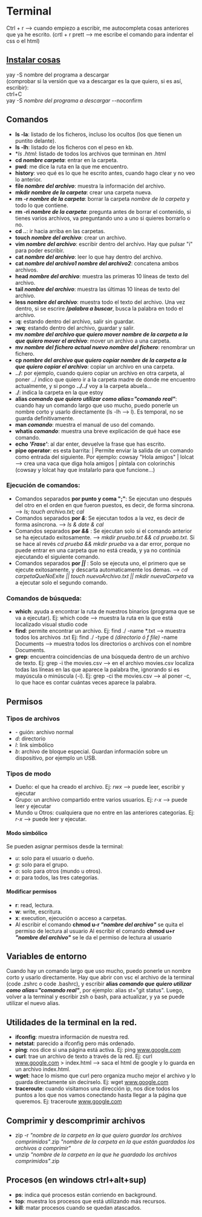 # Terminal

Ctrl + r --> cuando empiezo a escribir, me autocompleta cosas anteriores que ya he escrito. (crtl + r prett --> me escribe el comando para indentar el css o el html)

## [Instalar cosas](https://aur.archlinux.org/)
   yay -S nombre del programa a descargar\
      (comprobar si la versión que va a descargar es la que quiero, si es así, escribir):\
   ctrl+C\
   yay -S *nombre del programa a descargar* --noconfirm

## Comandos
   - **ls -la**: listado de los ficheros, incluso los ocultos (los que tienen un puntito delante).
   - **ls -lh**: listado de los ficheros con el peso en kb.
   - **ls *.html**: listado de todos los archivos que terminan en .html
   - **cd *nombre carpeta***: entrar en la carpeta.
   - **pwd**: me dice la ruta en la que me encuentro.
   - **history**: veo qué es lo que he escrito antes, cuando hago clear y no veo lo anterior.
   - **file *nombre del archivo***: muestra la información del archivo.
   - **mkdir *nombre de la carpeta***: crear una carpeta nueva.
   - **rm -r *nombre de la carpeta***: borrar la carpeta *nombre de la carpeta* y todo lo que contiene.
   - **rm -ri *nombre de la carpeta***: pregunta antes de borrar el contenido, si tienes varios archivos, va preguntando uno a uno si quieres borrarlo o no.
   - **cd ..**: ir hacia arriba en las carpetas.
   - **touch *nombre del archivo***: crear un archivo.
   - **vim *nombre del archivo***: escribir dentro del archivo. Hay que pulsar "i" para poder escribir.
   - **cat *nombre del archivo***: leer lo que hay dentro del archivo.
   - **cat *nombre del archivo1* *nombre del archivo2***: concatena ambos archivos.
   - **head *nombre del archivo***: muestra las primeras 10 líneas de texto del archivo.
   - **tail *nombre del archivo***: muestra las últimas 10 líneas de texto del archivo.
   - **less *nombre del archivo***: muestra todo el texto del archivo. Una vez dentro, si se escrire **/*palabra a buscar***, busca la palabra en todo el archivo.
   - **:q**: estando dentro del archivo, salir sin guardar.
   - **:wq**: estando dentro del archivo, guardar y salir.
   - **mv *nombre del archivo que quiero mover* *nombre de la carpeta a la que quiero mover el archivo***: mover un archivo a una carpeta.
   - **mv *nombre del fichero actual* *nuevo nombre del fichero***: renombrar un fichero.
   - **cp *nombre del archivo que quiero copiar* *nombre de la carpeta a la que quiero copiar el archivo***: copiar un archivo en una carpeta.
   - **../**: por ejemplo, cuando quiero copiar un archivo en otra carpeta, al poner ../ indico que quiero ir a la carpeta madre de donde me encuentro actualmente, y si pongo **../../** voy a la carpeta abuela...
   - **./**: indica la carpeta en la que estoy
   - **alias *comando que quiero utilizar como alias*=*"comando real"***: cuando hay un comando largo que uso mucho, puedo ponerle un nombre corto y usarlo directamente (ls -lh --> l). Es temporal, no se guarda definitivamente.
   - **man *comando***: muestra el manual de uso del comando.
   - **whatis *comando***: muestra una breve explicación de qué hace ese comando.
   - **echo *'Frase'***: al dar enter, devuelve la frase que has escrito.
   - **pipe operator**: es esta barrita: | Permite enviar la salida de un comando como entrada del siguiente. Por ejemplo: cowsay "Hola amigos" | lolcat --> crea una vaca que diga hola amigos | píntala con colorinchis (cowsay y lolcat hay que instalarlo para que funcione...)

### Ejecución de comandos:
   - Comandos separados **por punto y coma ";"**: Se ejecutan uno después del otro en el orden en que fueron puestos, es decir, de forma síncrona. --> *ls; touch archivo.txt; cal* 
   - Comandos separados **por *&***: Se ejecutan todos a la vez, es decir de forma asíncrona. --> *ls & date & cal* 
   - Comandos separados **por *&&*** : Se ejecutan solo si el comando anterior se ha ejecutado exitosamente. --> *mkdir prueba.txt && cd prueba.txt*. Si se hace al revés *cd prueba && mkdir prueba* va a dar error, porque no puede entrar en una carpeta que no está creada, y ya no continúa ejecutando el siguiente comando.
   - Comandos separados **por *||*** : Solo se ejecuta uno, el primero que se ejecute exitosamente, y descarta automaticamente los demas. --> *cd carpetaQueNoExite || touch nuevoArchivo.txt || mkdir nuevaCarpeta* va a ejecutar solo el segundo comando.

### Comandos de búsqueda:
   - **which**: ayuda a encontrar la ruta de nuestros binarios (programa que se va a ejecutar). Ej: which code --> muestra la ruta en la que está localizado visual studio code
   - **find**: permite encontrar un archivo. Ej: find ./ -name *.txt --> muestra todos los archivos .txt Ej: find ./ -type d *(directorio ó f file)* -name Documents --> muestra todos los directorios o archivos con el nombre Documents.
   - **grep**: encuentra coincidencias de una búsqueda dentro de un archivo de texto. Ej: grep -i the movies.csv --> en el archivo movies.csv localiza todas las líneas en las que aparece la palabra the, ignorando si es mayúscula o minúscula (-i). Ej: grep -ci the movies.csv --> al poner -c, lo que hace es contar cuántas veces aparece la palabra.

## Permisos
### Tipos de archivos
   - *-* guión: archivo normal
   - *d*: directorio
   - *l*: link simbólico
   - *b*: archivo de bloque especial. Guardan información sobre un dispositivo, por ejemplo un USB.
### Tipos de modo
   - Dueño: el que ha creado el archivo. Ej: *rwx* --> puede leer, escribir y ejecutar 
   - Grupo: un archivo compartido entre varios usuarios. Ej: *r-x* --> puede leer y ejecutar
   - Mundo u Otros: cualquiera que no entre en las anteriores categorías. Ej: *r-x* --> puede leer y ejecutar.
#### Modo simbólico
Se pueden asignar permisos desde la terminal:
   - *u*: solo para el usuario o dueño.
   - *g*: solo para el grupo.
   - *o*: solo para otros (mundo u otros).
   - *a*: para todos, las tres categorías.
#### Modificar permisos
   - **r**: read, lectura.
   - **w**: write, escritura.
   - **x**: execution, ejecución o acceso a carpetas.
   - Al escribir el comando **chmod u-r *"nombre del archivo"*** se quita el permiso de lectura al usuario
   Al escribir el comando **chmod u+r *"nombre del archivo"*** se le da el permiso de lectura al usuario
## Variables de entorno
Cuando hay un comando largo que uso mucho, puedo ponerle un nombre corto y usarlo directamente. Hay que abrir con vsc el archivo de la terminal (code .zshrc o code .bashrc), y escribir **alias *comando que quiero utilizar como alias*=*"comando real"***, por ejemplo: alias st="git status". Luego, volver a la terminal y escribir zsh o bash, para actualizar, y ya se puede utilizar el nuevo alias.

## Utilidades de la terminal en la red.
   - **ifconfig**: muestra información de nuestra red.
   - **netstat**: parecido a ifconfig pero más ordenado.
   - **ping**: nos dice si una página está activa. Ej: ping www.google.com
   - **curl**: trae un archivo de texto a través de la red. Ej: curl www.google.com > index.html --> saca el html de google y lo guarda en un archivo index.html. 
   - **wget**: hace lo mismo que curl pero organiza mucho mejor el archivo y lo guarda directamente sin decírselo. Ej: wget www.google.com
   - **traceroute**: cuando visitamos una dirección ip, nos dice todos los puntos a los que nos vamos conectando hasta llegar a la página que queremos. Ej: traceroute www.google.com

## Comprimir y descomprimir archivos
   - zip -r *"nombre de la carpeta en la que quiero guardar los archivos comprimidos"*.zip *"nombre de la carpeta en la que están guardados los archivos a comprimir"*
   - unzip *"nombre de la carpeta en la que he guardado los archivos comprimidos"*.zip

## Procesos (en windows ctrl+alt+sup)
   - **ps**: indica qué procesos están corriendo en background.
   - **top**: muestra los procesos que está utilizando más recursos.
   - **kill**: matar procesos cuando se quedan atascados.